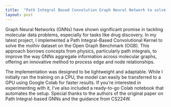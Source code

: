 ```yaml
---
title:  "Path Integral Based Convolution Graph Neural Network to solve the molhiv dataset"
layout: post
---
```


Graph Neural Networks (GNNs) have shown significant promise in tackling molecular data problems, especially for tasks like drug discovery. In my latest project, I implemented a Path Integral-Based Convolutional Kernel to solve the molhiv dataset on the Open Graph Benchmark (OGB). This approach borrows concepts from physics, particularly path integrals, to improve the way GNNs aggregate information across molecular graphs, offering an innovative method to process edge and node relationships.




The implementation was designed to be lightweight and adaptable. While I initially ran the training on a CPU, the model can easily be transferred to a GPU using Google Colab for faster results. If you’re interested in experimenting with it, I’ve also included a ready-to-go Colab notebook that automates the setup. Special thanks to the authors of the original paper on Path Integral-based GNNs and the guidance from CS224W.